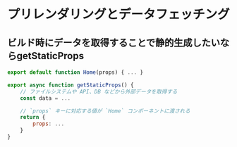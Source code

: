 # プリレンダリングとデータフェッチング

## ビルド時にデータを取得することで静的生成したいならgetStaticProps
```js
export default function Home(props) { ... }

export async function getStaticProps() {
    // ファイルシステムや API、DB などから外部データを取得する
    const data = ...

    // `props` キーに対応する値が `Home` コンポーネントに渡される
    return {
        props: ...
    }
}
```